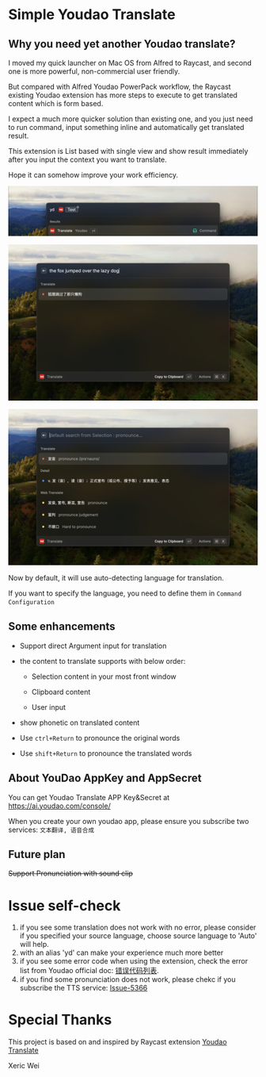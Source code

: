 # Simple Youdao Translate

## Why you need yet another Youdao translate?

I moved my quick launcher on Mac OS from Alfred to Raycast, and second one is more powerful, non-commercial user friendly.

But compared with Alfred Youdao PowerPack workflow, the Raycast existing Youdao extension has more steps to execute to get translated content which is form based.

I expect a much more quicker solution than existing one, and you just need to run command, input something inline and automatically get translated result.

This extension is List based with single view and show result immediately after you input the context you want to translate.

Hope it can somehow improve your work efficiency.

![](./media/simple-youdao-0.png)

![](./media/simple-youdao-1.png)

![](./media/simple-youdao-2.png)

Now by default, it will use auto-detecting language for translation.

If you want to specify the language, you need to define them in `Command Configuration`

## Some enhancements

* Support direct Argument input for translation

* the content to translate supports with below order:

  * Selection content in your most front window

  * Clipboard content

  * User input

* show phonetic on translated content

* Use `ctrl+Return` to pronounce the original words
* Use `shift+Return` to pronounce the translated words

## About YouDao AppKey and AppSecret
You can get Youdao Translate APP Key&Secret at https://ai.youdao.com/console/

When you create your own youdao app, please ensure you subscribe two services: `文本翻译, 语音合成`

## Future plan

~~Support Pronunciation with sound clip~~

# Issue self-check
1. if you see some translation does not work with no error, please consider if you specified your source language, choose source language to 'Auto' will help.
2. with an alias 'yd' can make your experience much more better
3. if you see some error code when using the extension, check the error list from Youdao official doc: [错误代码列表](https://ai.youdao.com/DOCSIRMA/html/dictionary/api/ydcd/index.html).
4. if you find some pronunciation does not work, please chekc if you subscribe the TTS service: [Issue-5366](https://github.com/raycast/extensions/issues/5366#issuecomment-1478072778)

# Special Thanks

This project is based on and inspired by Raycast extension [Youdao Translate](https://github.com/raycast/extensions/tree/main/extensions/youdao-translate)

Xeric Wei
